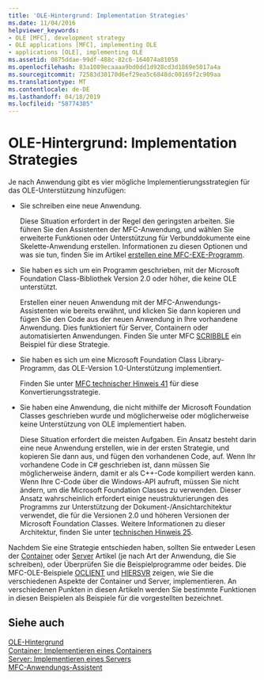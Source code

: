 ```yaml
---
title: 'OLE-Hintergrund: Implementation Strategies'
ms.date: 11/04/2016
helpviewer_keywords:
- OLE [MFC], development strategy
- OLE applications [MFC], implementing OLE
- applications [OLE], implementing OLE
ms.assetid: 0875ddae-99df-488c-82c6-164074a81058
ms.openlocfilehash: 83a1089ecaaaa9bd0dd1d928cd3d1869e5017a4a
ms.sourcegitcommit: 72583d30170d6ef29ea5c6848dc00169f2c909aa
ms.translationtype: MT
ms.contentlocale: de-DE
ms.lasthandoff: 04/18/2019
ms.locfileid: "58774385"
---
```

# <a name="ole-background-implementation-strategies"></a>OLE-Hintergrund: Implementation Strategies

Je nach Anwendung gibt es vier mögliche Implementierungsstrategien für das OLE-Unterstützung hinzufügen:

- Sie schreiben eine neue Anwendung.

   Diese Situation erfordert in der Regel den geringsten arbeiten. Sie führen Sie den Assistenten der MFC-Anwendung, und wählen Sie erweiterte Funktionen oder Unterstützung für Verbunddokumente eine Skelette-Anwendung erstellen. Informationen zu diesen Optionen und was sie tun, finden Sie im Artikel [erstellen eine MFC-EXE-Programm](../mfc/reference/mfc-application-wizard.md).

- Sie haben es sich um ein Programm geschrieben, mit der Microsoft Foundation Class-Bibliothek Version 2.0 oder höher, die keine OLE unterstützt.

   Erstellen einer neuen Anwendung mit der MFC-Anwendungs-Assistenten wie bereits erwähnt, und klicken Sie dann kopieren und fügen Sie den Code aus der neuen Anwendung in Ihre vorhandene Anwendung. Dies funktioniert für Server, Containern oder automatisierten Anwendungen. Finden Sie unter MFC [SCRIBBLE](../overview/visual-cpp-samples.md) ein Beispiel für diese Strategie.

- Sie haben es sich um eine Microsoft Foundation Class Library-Programm, das OLE-Version 1.0-Unterstützung implementiert.

   Finden Sie unter [MFC technischer Hinweis 41](../mfc/tn041-mfc-ole1-migration-to-mfc-ole-2.md) für diese Konvertierungsstrategie.

- Sie haben eine Anwendung, die nicht mithilfe der Microsoft Foundation Classes geschrieben wurde und möglicherweise oder möglicherweise keine Unterstützung von OLE implementiert haben.

   Diese Situation erfordert die meisten Aufgaben. Ein Ansatz besteht darin eine neue Anwendung erstellen, wie in der ersten Strategie, und kopieren Sie dann aus, und fügen den vorhandenen Code, auf. Wenn Ihr vorhandene Code in C# geschrieben ist, dann müssen Sie möglicherweise ändern, damit er als C++-Code kompiliert werden kann. Wenn Ihre C-Code über die Windows-API aufruft, müssen Sie nicht ändern, um die Microsoft Foundation Classes zu verwenden. Dieser Ansatz wahrscheinlich erfordert einige neustrukturierungen des Programms zur Unterstützung der Dokument-/Ansichtarchitektur verwendet, die für die Versionen 2.0 und höheren Versionen der Microsoft Foundation Classes. Weitere Informationen zu dieser Architektur, finden Sie unter [technischen Hinweis 25](../mfc/tn025-document-view-and-frame-creation.md).

Nachdem Sie eine Strategie entschieden haben, sollten Sie entweder Lesen der [Container](../mfc/containers.md) oder [Server](../mfc/servers.md) Artikel (je nach Art der Anwendung, die Sie schreiben), oder Überprüfen Sie die Beispielprogramme oder beides. Die MFC-OLE-Beispiele [OCLIENT](../overview/visual-cpp-samples.md) und [HIERSVR](../overview/visual-cpp-samples.md) zeigen, wie Sie die verschiedenen Aspekte der Container und Server, implementieren. An verschiedenen Punkten in diesen Artikeln werden Sie bestimmte Funktionen in diesen Beispielen als Beispiele für die vorgestellten bezeichnet.

## <a name="see-also"></a>Siehe auch

[OLE-Hintergrund](../mfc/ole-background.md)<br/>
[Container: Implementieren eines Containers](../mfc/containers-implementing-a-container.md)<br/>
[Server: Implementieren eines Servers](../mfc/servers-implementing-a-server.md)<br/>
[MFC-Anwendungs-Assistent](../mfc/reference/mfc-application-wizard.md)
